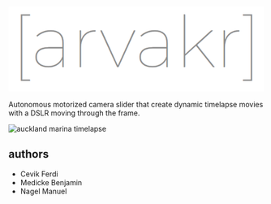 ![image](https://github.com/bmedicke/arvakr/blob/master/arvakr.png?raw=true)

Autonomous motorized camera slider that create dynamic timelapse movies with a DSLR moving through the frame.

![auckland marina timelapse](auckland_marina.gif)

## authors

- Cevik Ferdi
- Medicke Benjamin
- Nagel Manuel
